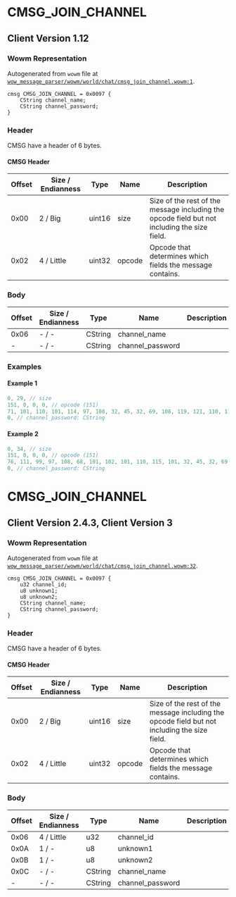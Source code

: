 # CMSG_JOIN_CHANNEL

## Client Version 1.12

### Wowm Representation

Autogenerated from `wowm` file at [`wow_message_parser/wowm/world/chat/cmsg_join_channel.wowm:1`](https://github.com/gtker/wow_messages/tree/main/wow_message_parser/wowm/world/chat/cmsg_join_channel.wowm#L1).
```rust,ignore
cmsg CMSG_JOIN_CHANNEL = 0x0097 {
    CString channel_name;
    CString channel_password;
}
```
### Header

CMSG have a header of 6 bytes.

#### CMSG Header

| Offset | Size / Endianness | Type   | Name   | Description |
| ------ | ----------------- | ------ | ------ | ----------- |
| 0x00   | 2 / Big           | uint16 | size   | Size of the rest of the message including the opcode field but not including the size field.|
| 0x02   | 4 / Little        | uint32 | opcode | Opcode that determines which fields the message contains.|

### Body

| Offset | Size / Endianness | Type | Name | Description | Comment |
| ------ | ----------------- | ---- | ---- | ----------- | ------- |
| 0x06 | - / - | CString | channel_name |  |  |
| - | - / - | CString | channel_password |  |  |

### Examples

#### Example 1

```c
0, 29, // size
151, 0, 0, 0, // opcode (151)
71, 101, 110, 101, 114, 97, 108, 32, 45, 32, 69, 108, 119, 121, 110, 110, 32, 70, 111, 114, 101, 115, 116, 0, // channel_name: CString
0, // channel_password: CString
```
#### Example 2

```c
0, 34, // size
151, 0, 0, 0, // opcode (151)
76, 111, 99, 97, 108, 68, 101, 102, 101, 110, 115, 101, 32, 45, 32, 69, 108, 119, 121, 110, 110, 32, 70, 111, 114, 101, 115, 116, 0, // channel_name: CString
0, // channel_password: CString
```
# CMSG_JOIN_CHANNEL

## Client Version 2.4.3, Client Version 3

### Wowm Representation

Autogenerated from `wowm` file at [`wow_message_parser/wowm/world/chat/cmsg_join_channel.wowm:32`](https://github.com/gtker/wow_messages/tree/main/wow_message_parser/wowm/world/chat/cmsg_join_channel.wowm#L32).
```rust,ignore
cmsg CMSG_JOIN_CHANNEL = 0x0097 {
    u32 channel_id;
    u8 unknown1;
    u8 unknown2;
    CString channel_name;
    CString channel_password;
}
```
### Header

CMSG have a header of 6 bytes.

#### CMSG Header

| Offset | Size / Endianness | Type   | Name   | Description |
| ------ | ----------------- | ------ | ------ | ----------- |
| 0x00   | 2 / Big           | uint16 | size   | Size of the rest of the message including the opcode field but not including the size field.|
| 0x02   | 4 / Little        | uint32 | opcode | Opcode that determines which fields the message contains.|

### Body

| Offset | Size / Endianness | Type | Name | Description | Comment |
| ------ | ----------------- | ---- | ---- | ----------- | ------- |
| 0x06 | 4 / Little | u32 | channel_id |  |  |
| 0x0A | 1 / - | u8 | unknown1 |  |  |
| 0x0B | 1 / - | u8 | unknown2 |  |  |
| 0x0C | - / - | CString | channel_name |  |  |
| - | - / - | CString | channel_password |  |  |


